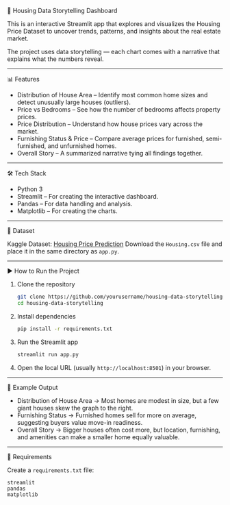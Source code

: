 🏡 Housing Data Storytelling Dashboard

This is an interactive Streamlit app that explores and visualizes the Housing Price Dataset to uncover trends, patterns, and insights about the real estate market.

The project uses data storytelling — each chart comes with a narrative that explains what the numbers reveal.

---

📊 Features

* Distribution of House Area – Identify most common home sizes and detect unusually large houses (outliers).
* Price vs Bedrooms – See how the number of bedrooms affects property prices.
* Price Distribution – Understand how house prices vary across the market.
* Furnishing Status & Price – Compare average prices for furnished, semi-furnished, and unfurnished homes.
* Overall Story – A summarized narrative tying all findings together.

---

🛠 Tech Stack

* Python 3
* Streamlit – For creating the interactive dashboard.
* Pandas – For data handling and analysis.
* Matplotlib – For creating the charts.

---

📂 Dataset

Kaggle Dataset: [Housing Price Prediction](https://www.kaggle.com/datasets/yasserh/housing-prices-dataset)
Download the `Housing.csv` file and place it in the same directory as `app.py`.

---

▶ How to Run the Project

1. Clone the repository

   ```bash
   git clone https://github.com/yourusername/housing-data-storytelling.git
   cd housing-data-storytelling
   ```

2. Install dependencies

   ```bash
   pip install -r requirements.txt
   ```

3. Run the Streamlit app

   ```bash
   streamlit run app.py
   ```

4. Open the local URL (usually `http://localhost:8501`) in your browser.

---

📜 Example Output

* Distribution of House Area → Most homes are modest in size, but a few giant houses skew the graph to the right.
* Furnishing Status → Furnished homes sell for more on average, suggesting buyers value move-in readiness.
* Overall Story → Bigger houses often cost more, but location, furnishing, and amenities can make a smaller home equally valuable.

---

📌 Requirements

Create a `requirements.txt` file:

```
streamlit
pandas
matplotlib
```
